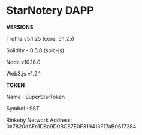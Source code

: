 # StarNotery DAPP

**VERSIONS**


Truffle v5.1.25 (core: 5.1.25)

Solidity - 0.5.8 (solc-js)

Node v10.18.0

Web3.js v1.2.1

**TOKEN**


Name : SuperStarToken

Symbol : SST

Rinkeby Network Address: 0x7820dAFc1D8a9D0BC87E0F319413F17aB0617284
